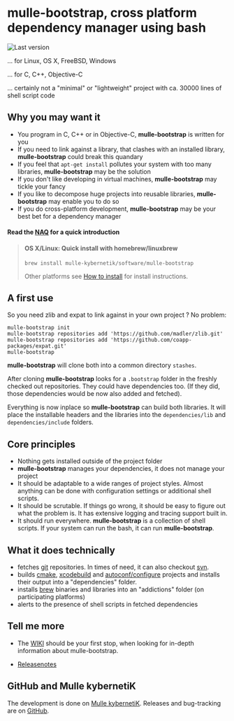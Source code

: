 # mulle-bootstrap, cross platform dependency manager using bash

![Last version](https://img.shields.io/github/tag/mulle-nat/mulle-bootstrap.svg)

... for Linux, OS X, FreeBSD, Windows

... for C, C++, Objective-C

... certainly not a "minimal" or "lightweight" project with ca. 30000 lines of
  shell script code


## Why you may want it

* You program in C, C++ or in Objective-C, **mulle-bootstrap** is written for you
* If you need to link against a library, that clashes with an installed
library,  **mulle-bootstrap** could break this quandary
* If you feel that `apt-get install` pollutes your system with too many libraries,  **mulle-bootstrap** may be the solution
* If you don't like developing in virtual machines, **mulle-bootstrap** may
tickle your fancy
* If you like to decompose huge projects into reusable libraries,
**mulle-bootstrap** may enable you to do so
* If you do cross-platform development, **mulle-bootstrap** may be your best bet for a dependency manager


#### Read the [NAQ](dox/NAQ.md) for a quick introduction

> #### OS X/Linux: Quick install with homebrew/linuxbrew
>
> ```console
> brew install mulle-kybernetik/software/mulle-bootstrap
> ```
> Other platforms see [How to install](dox/INSTALL.md) for install
> instructions.
>

## A first use

So you need zlib and expat to link against in your own project ? No problem:

```
mulle-bootstrap init
mulle-bootstrap repositories add 'https://github.com/madler/zlib.git'
mulle-bootstrap repositories add 'https://github.com/coapp-packages/expat.git'
mulle-bootstrap
```

**mulle-bootstrap** will clone both into a common directory `stashes`.

After cloning **mulle-bootstrap** looks for a `.bootstrap` folder in the freshly checked out repositories. They could have dependencies too. (If they
did, those dependencies would be now also added and fetched).

Everything is now inplace so **mulle-bootstrap** can build both libraries. It will place the installable headers and the libraries into the `dependencies/lib` and `dependencies/include` folders.

## Core principles

* Nothing gets installed outside of the project folder
* **mulle-bootstrap** manages your dependencies, it does not manage your
project
* It should be adaptable to a wide ranges of project styles. Almost anything
can be done with configuration settings or additional shell scripts.
* It should be scrutable. If things go wrong, it should be easy to figure
out what the problem is. It has extensive logging and tracing support built in.
* It should run everywhere. **mulle-bootstrap** is a collection of
shell scripts. If your system can run the bash, it can run **mulle-bootstrap**.


## What it does technically

* fetches [git](//enux.pl/article/en/2014-01-21/why-git-sucks) repositories.
In times of need, it can also checkout [svn](//andreasjacobsen.com/2008/10/26/subversion-sucks-get-over-it/).
* builds [cmake](//blog.cppcms.com/post/54),
[xcodebuild](//devcodehack.com/xcode-sucks-and-heres-why/) and
[autoconf/configure](//quetzalcoatal.blogspot.de/2011/06/why-autoconf-sucks.html)
projects and installs their output into a "dependencies" folder.
* installs [brew](//dzone.com/articles/why-osx-sucks-and-you-should) binaries and
libraries into an "addictions" folder (on participating platforms)
* alerts to the presence of shell scripts in fetched dependencies


## Tell me more

* The [WIKI](https://github.com/mulle-nat/mulle-bootstrap/wiki) should be your first stop, when looking for in-depth information about mulle-bootstrap.

* [Releasenotes](RELEASENOTES.md)


## GitHub and Mulle kybernetiK

The development is done on [Mulle kybernetiK](https://www.mulle-kybernetik.com/software/git/mulle-bootstrap/master). Releases and bug-tracking are on [GitHub](https://github.com/mulle-nat/mulle-bootstrap).


